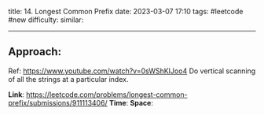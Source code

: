 title: 14. Longest Common Prefix
date: 2023-03-07 17:10
tags: #leetcode #new
difficulty:
similar: 

---
## Approach:
Ref: https://www.youtube.com/watch?v=0sWShKIJoo4
Do vertical scanning of all the strings at a particular index.

**Link**: https://leetcode.com/problems/longest-common-prefix/submissions/911113406/
**Time**:
**Space**:
